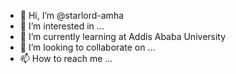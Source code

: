 - 👋 Hi, I’m @starlord-amha
- 👀 I’m interested in ...
- 🌱 I’m currently learning at Addis Ababa University
- 💞️ I’m looking to collaborate on ...
- 📫 How to reach me ...

<!---
starlord-amha/starlord-amha is a ✨ special ✨ repository because its `README.md` (this file) appears on your GitHub profile.
You can click the Preview link to take a look at your changes.
--->
